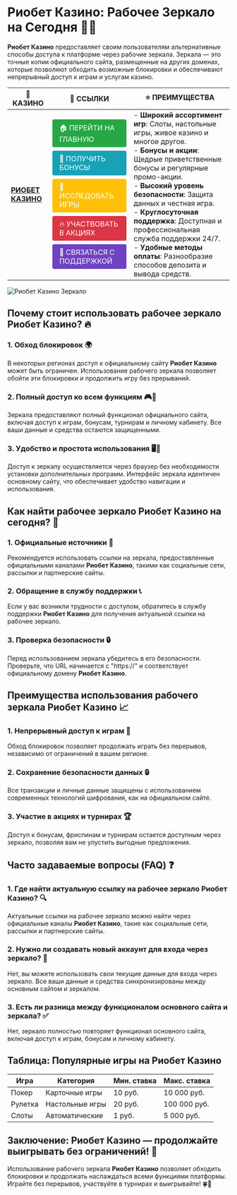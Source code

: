 # **Риобет Казино: Рабочее Зеркало на Сегодня** 🎰🔗

**Риобет Казино** предоставляет своим пользователям альтернативные способы доступа к платформе через рабочие зеркала. Зеркала — это точные копии официального сайта, размещенные на других доменах, которые позволяют обходить возможные блокировки и обеспечивают непрерывный доступ к играм и услугам казино.

| 🎰 **КАЗИНО**                              | 🔗 **ССЫЛКИ**                                                                                                                                                                                                                                                                                                   | ⭐ **ПРЕИМУЩЕСТВА**                                                                                     |
|--------------------------------------------|----------------------------------------------------------------------------------------------------------------------------------------------------------------------------------------------------------------------------------------------------------------------------------------------------------------|--------------------------------------------------------------------------------------------------------|
| **[РИОБЕТ КАЗИНО](https://brandplay.link/7xBLTPyj)** | <a href="https://brandplay.link/7xBLTPyj" style="display: inline-block; padding: 8px 16px; margin: 4px 0; background-color: #28a745; color: white; text-decoration: none; border-radius: 4px;">🏠 ПЕРЕЙТИ НА ГЛАВНУЮ</a><br> <a href="https://brandplay.link/7xBLTPyj" style="display: inline-block; padding: 8px 16px; margin: 4px 0; background-color: #17a2b8; color: white; text-decoration: none; border-radius: 4px;">🎁 ПОЛУЧИТЬ БОНУСЫ</a><br> <a href="https://brandplay.link/7xBLTPyj" style="display: inline-block; padding: 8px 16px; margin: 4px 0; background-color: #ffc107; color: white; text-decoration: none; border-radius: 4px;">🎲 ИССЛЕДОВАТЬ ИГРЫ</a><br> <a href="https://brandplay.link/7xBLTPyj" style="display: inline-block; padding: 8px 16px; margin: 4px 0; background-color: #dc3545; color: white; text-decoration: none; border-radius: 4px;">🔥 УЧАСТВОВАТЬ В АКЦИЯХ</a><br> <a href="https://brandplay.link/7xBLTPyj" style="display: inline-block; padding: 8px 16px; margin: 4px 0; background-color: #6f42c1; color: white; text-decoration: none; border-radius: 4px;">💬 СВЯЗАТЬСЯ С ПОДДЕРЖКОЙ</a> | - **Широкий ассортимент игр**: Слоты, настольные игры, живое казино и многое другое.<br>- **Бонусы и акции**: Щедрые приветственные бонусы и регулярные промо-акции.<br>- **Высокий уровень безопасности**: Защита данных и честная игра.<br>- **Круглосуточная поддержка**: Доступная и профессиональная служба поддержки 24/7.<br>- **Удобные методы оплаты**: Разнообразие способов депозита и вывода средств. |

![Риобет Казино Зеркало](https://avatars.mds.yandex.net/i?id=761c4f42bcdd3eac6fea742c19509810_l-9245471-images-thumbs&n=13)

## Почему стоит использовать рабочее зеркало **Риобет Казино**? 🔥

### 1. **Обход блокировок** 🌍

В некоторых регионах доступ к официальному сайту **Риобет Казино** может быть ограничен. Использование рабочего зеркала позволяет обойти эти блокировки и продолжить игру без прерываний.

### 2. **Полный доступ ко всем функциям** 🎮💸

Зеркала предоставляют полный функционал официального сайта, включая доступ к играм, бонусам, турнирам и личному кабинету. Все ваши данные и средства остаются защищенными.

### 3. **Удобство и простота использования** 🖥️📱

Доступ к зеркалу осуществляется через браузер без необходимости установки дополнительных программ. Интерфейс зеркала идентичен основному сайту, что обеспечивает удобство навигации и использования.

## Как найти рабочее зеркало **Риобет Казино** на сегодня? 🏁

### 1. **Официальные источники** 🔗

Рекомендуется использовать ссылки на зеркала, предоставленные официальными каналами **Риобет Казино**, такими как социальные сети, рассылки и партнерские сайты.

### 2. **Обращение в службу поддержки** 📞

Если у вас возникли трудности с доступом, обратитесь в службу поддержки **Риобет Казино** для получения актуальной ссылки на рабочее зеркало.

### 3. **Проверка безопасности** 🔒

Перед использованием зеркала убедитесь в его безопасности. Проверьте, что URL начинается с "https://" и соответствует официальному домену **Риобет Казино**.

## Преимущества использования рабочего зеркала **Риобет Казино** 📈

### 1. **Непрерывный доступ к играм** 🎰

Обход блокировок позволяет продолжать играть без перерывов, независимо от ограничений в вашем регионе.

### 2. **Сохранение безопасности данных** 🔒

Все транзакции и личные данные защищены с использованием современных технологий шифрования, как на официальном сайте.

### 3. **Участие в акциях и турнирах** 🏆

Доступ к бонусам, фриспинам и турнирам остается доступным через зеркало, позволяя вам не упустить выгодные предложения.

## Часто задаваемые вопросы (FAQ) ❓

### **1. Где найти актуальную ссылку на рабочее зеркало **Риобет Казино**?** 🔍

Актуальные ссылки на рабочее зеркало можно найти через официальные каналы **Риобет Казино**, такие как социальные сети, рассылки и партнерские сайты.

### **2. Нужно ли создавать новый аккаунт для входа через зеркало?** 📝

Нет, вы можете использовать свои текущие данные для входа через зеркало. Все ваши данные и средства синхронизированы между основным сайтом и зеркалом.

### **3. Есть ли разница между функционалом основного сайта и зеркала?** ✅

Нет, зеркало полностью повторяет функционал основного сайта, включая доступ к играм, бонусам и личному кабинету.

## Таблица: Популярные игры на **Риобет Казино**

| Игра                | Категория        | Мин. ставка | Макс. ставка |
|---------------------|------------------|-------------|--------------|
| Покер               | Карточные игры   | 10 руб.     | 10 000 руб.  |
| Рулетка             | Настольные игры  | 20 руб.     | 100 000 руб. |
| Слоты               | Автоматические   | 1 руб.      | 5 000 руб.   |

## Заключение: **Риобет Казино** — продолжайте выигрывать без ограничений! 🎉

Использование рабочего зеркала **Риобет Казино** позволяет обходить блокировки и продолжать наслаждаться всеми функциями платформы. Играйте без перерывов, участвуйте в турнирах и выигрывайте! 🍀🎰

